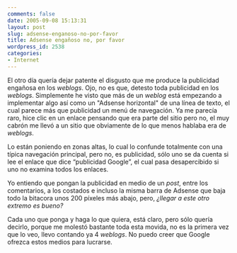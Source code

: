 ```yaml
---
comments: false
date: 2005-09-08 15:13:31
layout: post
slug: adsense-enganoso-no-por-favor
title: Adsense engañoso no, por favor
wordpress_id: 2538
categories:
- Internet
---
```


El otro día quería dejar patente el disgusto que me produce la publicidad engañosa en los _weblogs_. Ojo, no es que, detesto toda publicidad en los _weblogs_. Simplemente he visto que más de un _weblog_ está empezando a implementar algo así como un "Adsense horizontal" de una línea de texto, el cual parece más que publicidad un menú de navegación. Ya me parecía raro, hice clic en un enlace pensando que era parte del sitio pero no, el muy cabrón me llevó a un sitio que obviamente de lo que menos hablaba era de _weblogs_.





Lo están poniendo en zonas altas, lo cual lo confunde totalmente con una típica navegación principal, pero no, es publicidad, sólo uno se da cuenta si lee el enlace que dice “publicidad Google”, el cual pasa desapercibido si uno no examina todos los enlaces.





Yo entiendo que pongan la publicidad en medio de un _post_, entre los comentarios, a los costados e incluso la misma barra de Adsense que baja todo la bitacora unos 200 píxeles más abajo, pero, _¿llegar a este otro extremo es bueno?_





Cada uno que ponga y haga lo que quiera, está claro, pero sólo quería decirlo, porque me molestó bastante toda esta movida, no es la primera vez que lo veo, llevo contando ya 4 _weblogs_. No puedo creer que Google ofrezca estos medios para lucrarse.
